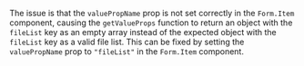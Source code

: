 The issue is that the `valuePropName` prop is not set correctly in the `Form.Item` component, causing the `getValueProps` function to return an object with the `fileList` key as an empty array instead of the expected object with the `fileList` key as a valid file list. This can be fixed by setting the `valuePropName` prop to `"fileList"` in the `Form.Item` component.
